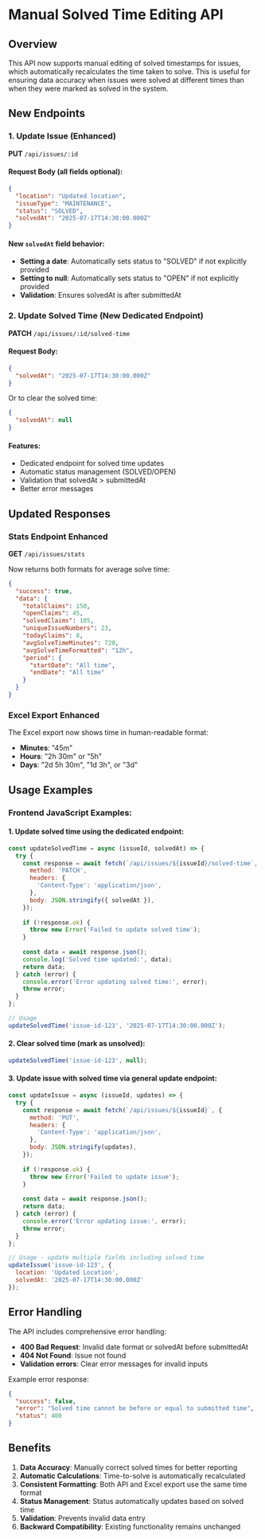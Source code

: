 # Manual Solved Time Editing API

## Overview
This API now supports manual editing of solved timestamps for issues, which automatically recalculates the time taken to solve. This is useful for ensuring data accuracy when issues were solved at different times than when they were marked as solved in the system.

## New Endpoints

### 1. Update Issue (Enhanced)
**PUT** `/api/issues/:id`

#### Request Body (all fields optional):
```json
{
  "location": "Updated location",
  "issueType": "MAINTENANCE",
  "status": "SOLVED",
  "solvedAt": "2025-07-17T14:30:00.000Z"
}
```

#### New `solvedAt` field behavior:
- **Setting a date**: Automatically sets status to "SOLVED" if not explicitly provided
- **Setting to null**: Automatically sets status to "OPEN" if not explicitly provided  
- **Validation**: Ensures solvedAt is after submittedAt

### 2. Update Solved Time (New Dedicated Endpoint)
**PATCH** `/api/issues/:id/solved-time`

#### Request Body:
```json
{
  "solvedAt": "2025-07-17T14:30:00.000Z"
}
```

Or to clear the solved time:
```json
{
  "solvedAt": null
}
```

#### Features:
- Dedicated endpoint for solved time updates
- Automatic status management (SOLVED/OPEN)
- Validation that solvedAt > submittedAt
- Better error messages

## Updated Responses

### Stats Endpoint Enhanced
**GET** `/api/issues/stats`

Now returns both formats for average solve time:
```json
{
  "success": true,
  "data": {
    "totalClaims": 150,
    "openClaims": 45,
    "solvedClaims": 105,
    "uniqueIssueNumbers": 23,
    "todayClaims": 8,
    "avgSolveTimeMinutes": 720,
    "avgSolveTimeFormatted": "12h",
    "period": {
      "startDate": "All time",
      "endDate": "All time"
    }
  }
}
```

### Excel Export Enhanced
The Excel export now shows time in human-readable format:
- **Minutes**: "45m"
- **Hours**: "2h 30m" or "5h"
- **Days**: "2d 5h 30m", "1d 3h", or "3d"

## Usage Examples

### Frontend JavaScript Examples:

#### 1. Update solved time using the dedicated endpoint:
```javascript
const updateSolvedTime = async (issueId, solvedAt) => {
  try {
    const response = await fetch(`/api/issues/${issueId}/solved-time`, {
      method: 'PATCH',
      headers: {
        'Content-Type': 'application/json',
      },
      body: JSON.stringify({ solvedAt }),
    });
    
    if (!response.ok) {
      throw new Error('Failed to update solved time');
    }
    
    const data = await response.json();
    console.log('Solved time updated:', data);
    return data;
  } catch (error) {
    console.error('Error updating solved time:', error);
    throw error;
  }
};

// Usage
updateSolvedTime('issue-id-123', '2025-07-17T14:30:00.000Z');
```

#### 2. Clear solved time (mark as unsolved):
```javascript
updateSolvedTime('issue-id-123', null);
```

#### 3. Update issue with solved time via general update endpoint:
```javascript
const updateIssue = async (issueId, updates) => {
  try {
    const response = await fetch(`/api/issues/${issueId}`, {
      method: 'PUT',
      headers: {
        'Content-Type': 'application/json',
      },
      body: JSON.stringify(updates),
    });
    
    if (!response.ok) {
      throw new Error('Failed to update issue');
    }
    
    const data = await response.json();
    return data;
  } catch (error) {
    console.error('Error updating issue:', error);
    throw error;
  }
};

// Usage - update multiple fields including solved time
updateIssue('issue-id-123', {
  location: 'Updated Location',
  solvedAt: '2025-07-17T14:30:00.000Z'
});
```

## Error Handling

The API includes comprehensive error handling:

- **400 Bad Request**: Invalid date format or solvedAt before submittedAt
- **404 Not Found**: Issue not found
- **Validation errors**: Clear error messages for invalid inputs

Example error response:
```json
{
  "success": false,
  "error": "Solved time cannot be before or equal to submitted time",
  "status": 400
}
```

## Benefits

1. **Data Accuracy**: Manually correct solved times for better reporting
2. **Automatic Calculations**: Time-to-solve is automatically recalculated
3. **Consistent Formatting**: Both API and Excel export use the same time format
4. **Status Management**: Status automatically updates based on solved time
5. **Validation**: Prevents invalid data entry
6. **Backward Compatibility**: Existing functionality remains unchanged
